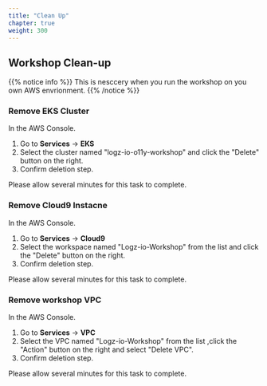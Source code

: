 ```yaml
---
title: "Clean Up"
chapter: true
weight: 300
---
```


## Workshop Clean-up

{{% notice info %}}
This is nesccery when you run the workshop on you own AWS envrionment.
{{% /notice %}}

### Remove EKS Cluster
In the AWS Console.

1. Go to **Services** -> **EKS** 
2. Select the cluster named "logz-io-o11y-workshop" and click the "Delete" button on the right.
3. Confirm deletion step.

Please allow several minutes for this task to complete.

### Remove Cloud9 Instacne
In the AWS Console.

1. Go to **Services** -> **Cloud9** 
2. Select the workspace named "Logz-io-Workshop" from the list and click the "Delete" button on the right.
3. Confirm deletion step.

Please allow several minutes for this task to complete.

### Remove workshop VPC 
In the AWS Console.

1. Go to **Services** -> **VPC** 
2. Select the VPC named "Logz-io-Workshop" from the list ,click the "Action" button on the right and select "Delete VPC".
3. Confirm deletion step.

Please allow several minutes for this task to complete.